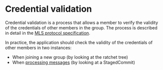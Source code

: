 # Credential validation

Credential validation is a process that allows a member to verify the validity
of the credentials of other members in the group.  The process is described in
detail in the [MLS protocol
specification](https://messaginglayersecurity.rocks/mls-protocol/draft-ietf-mls-protocol.html#name-credential-validation).

In practice, the application should check the validity of the credentials of
other members in two instances:

 - When joining a new group (by looking at the ratchet tree)
 - When [processing messages](./processing.md) (by looking at a StagedCommit)